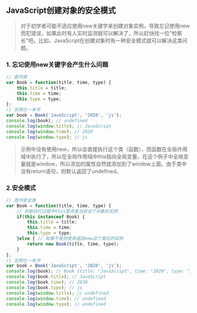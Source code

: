 ## JavaScript创建对象的安全模式
> 对于初学者可能不适应使用new关键字来创建对象实例，导致忘记使用new而犯错误，如果此时有人实时监测就可以解决了，所以赶快找一位"检察长"吧。比如，JavaScript在创建对象时有一种安全模式就可以解决这类问题。
### 1. 忘记使用new关键字会产生什么问题
```javascript
// 图书类
var Book = function(title, time, type) {
	this.title = title;
	this.time = time;
	this.type = type;
};
// 实例化一本书
var book = Book('JavaScript', '2020', 'js');
console.log(book); // undefined
console.log(window.title); // JavaScript
console.log(window.time); // 2020
console.log(window.type); // js
```
> 示例中没有使用new，所以会直接执行这个类（函数），而函数在全局作用域中执行了，所以在全局作用域中this指向全局变量，在这个例子中全局变量就是window，所以添加的属性自然就添加到了window上面。由于类中没有return语句，则默认返回了undefined。
### 2.安全模式
```javascript
// 图书安全类
var Book = function(title, time, type) {
	// 判断执行过程中this是否是当前这个对象的实例
	if(this instanceof Book) {
		this.title = title;
		this.time = time;
		this.type = type;
	}else { // 如果不是则使用返回new这个类后的实例
		return new Book(title, time, type);
	}
};
// 实例化一本书
var book = Book('JavaScript', '2020', 'js');
console.log(book); // Book {title: "JavaScript", time: "2020", type: "js"}
console.log(book.title); // JavaScript
console.log(book.time); // 2020
console.log(book.type); // js
console.log(window.title); // undefined
console.log(window.time); // undefined
console.log(window.type); // undefined
```
